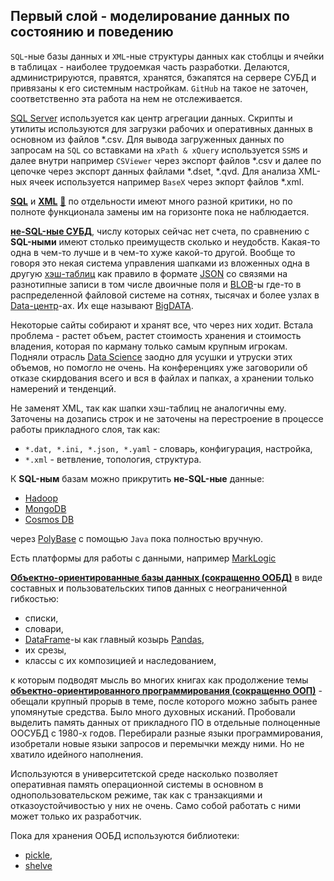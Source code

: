 ## Первый слой - моделирование данных по состоянию и поведению

`SQL`-ные базы данных и `XML`-ные структуры данных как стоблцы и ячейки в таблицах - наиболее трудоемкая часть разработки. Делаются, администрируются, правятся, хранятся, бэкапятся на сервере СУБД и привязаны к его системным настройкам. `GitHub` на такое не заточен, соответственно эта работа на нем не отслеживается.

[SQL Server](https://en.wikipedia.org/wiki/Microsoft_SQL_Server) используется как центр агрегации данных. Скрипты и утилиты используются для загрузки рабочих и оперативных данных в основном из файлов *.csv. Для вывода загруженных данных по запросам на `SQL` со вставками на `xPath & xQuery` используется `SSMS` и далее внутри например `CSViewer` через экспорт файлов *.csv и далее по цепочке через экспорт данных файлами *.dset, *.qvd. Для анализа XML-ных ячеек используется например `BaseX` через экпорт файлов *.xml.

**[SQL](https://en.wikipedia.org/wiki/SQL)** и **[XML](https://en.wikipedia.org/wiki/XML)** [💬](http://www.chernyshov.com/SPPO_6/theory/wt_xml.htm "Описание") по отдельности имеют много разной критики, но по полноте функционала замены им на горизонте пока не наблюдается.

[**не-SQL-ные СУБД**](https://en.wikipedia.org/wiki/NoSQL "Есть мнение в разных источниках, что они быстрее SQL-ных баз"), числу которых сейчас нет счета, по сравнению с **SQL-ными** имеют столько преимуществ сколько и неудобств. Какая-то одна в чем-то лучше и в чем-то хуже какой-то другой. Вообще то говоря это некая система управления шапками из вложенных одна в другую [хэш-таблиц](https://en.wikipedia.org/wiki/Hash_table) как правило в формате [JSON](https://en.wikipedia.org/wiki/JSON) со связями на разнотипные записи в том числе двоичные поля и [BLOB](https://en.wikipedia.org/wiki/Binary_large_object)-ы где-то в распределенной файловой системе на сотнях, тысячах и более узлах в [Data-центр](https://en.wikipedia.org/wiki/Data_center)-ах. Их еще называют [BigDATA](https://en.wikipedia.org/wiki/Big_data).

Некоторые сайты собирают и хранят все, что через них ходит. Встала проблема - растет объем, растет стоимость хранения и стоимость владения, которая по карману только самым крупным игрокам. Подняли отрасль [Data Science](https://en.wikipedia.org/wiki/Data_science) заодно для усушки и утруски этих объемов, но помогло не очень. На конференциях уже заговорили об отказе скирдования всего и вся в файлах и папках, а хранении только намерений и тенденций.

Не заменят XML, так как шапки хэш-таблиц не аналогичны ему. Заточены на дозапись строк и не заточены на перестроение в процессе работы прикладного слоя, так как:
 - `*.dat, *.ini, *.json, *.yaml` - словарь, конфигурация, настройка,
 - `*.xml` - ветвление, топология, структура.

К **SQL-ным** базам можно прикрутить **не-SQL-ные** данные:
 - [Hadoop](https://learn.microsoft.com/en-us/sql/relational-databases/polybase/polybase-configure-hadoop?view=sql-server-ver15&viewFallbackFrom=sql-server-ver16)
 - [MongoDB](https://learn.microsoft.com/en-us/sql/relational-databases/polybase/polybase-configure-mongodb?view=sql-server-ver16)
 - [Cosmos DB](https://en.wikipedia.org/wiki/Cosmos_DB)
 
 через [PolyBase](https://learn.microsoft.com/en-us/sql/relational-databases/polybase/polybase-guide?view=sql-server-ver16) с помощью `Java` пока полностью вручную.
  
Есть платформы для работы с данными, например [MarkLogic](https://www.marklogic.com/)

[**Объектно-ориентированные базы данных (сокращенно ООБД)**](https://en.wikipedia.org/wiki/Object_database) в виде составных и пользовательских типов данных с неограниченной гибкостью:
 - списки,
 - словари,
 - [DataFrame](https://pandas.pydata.org/docs/reference/api/pandas.DataFrame.html)-ы как главный козырь [Pandas](https://en.wikipedia.org/wiki/Pandas_(software)),
 - их срезы,
 - классы с их композицией и наследованием,
 
 к которым подводят мысль во многих книгах как продолжение темы [**объектно-ориентированного программирования (сокращенно ООП)**](https://en.wikipedia.org/wiki/Object-oriented_programming) - обещали крупный прорыв в теме, после которого можно забыть ранее упомянутые средства. Было много духовных исканий. Пробовали выделить память данных от прикладного ПО в отдельные полноценные ООСУБД с 1980-х годов. Перебирали разные языки программирования, изобретали новые языки запросов и перемычки между ними. Но не хватило идейного наполнения.
 
Используются в университетской среде насколько позволяет оперативная память операционной системы в основном в однопользовательском режиме, так как с транзакциями и отказоустойчивостью у них не очень. Само собой работать с ними может только их разработчик.

Пока для хранения ООБД используются библиотеки:
 - [pickle](https://docs.python.org/3/library/pickle.html),
 - [shelve](https://docs.python.org/3/library/shelve.html)
